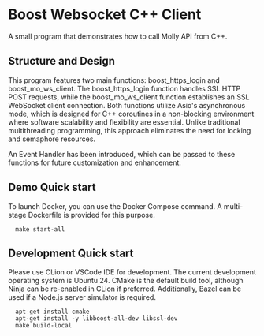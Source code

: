 # Boost Websocket C++ Client 

A small program that demonstrates how to call Molly API from C++.


## Structure and Design

This program features two main functions: boost_https_login and boost_mo_ws_client. The boost_https_login function handles SSL HTTP POST requests, while the boost_mo_ws_client function establishes an SSL WebSocket client connection. Both functions utilize Asio's asynchronous mode, which is designed for C++ coroutines in a non-blocking environment where software scalability and flexibility are essential. Unlike traditional multithreading programming, this approach eliminates the need for locking and semaphore resources.

An Event Handler has been introduced, which can be passed to these functions for future customization and enhancement.


## Demo Quick start

To launch Docker, you can use the Docker Compose command. A multi-stage Dockerfile is provided for this purpose.
```
  make start-all
```

## Development Quick start

Please use CLion or VSCode IDE for development. The current development operating system is Ubuntu 24. CMake is the default build tool, although Ninja can be re-enabled in CLion if preferred. Additionally, Bazel can be used if a Node.js server simulator is required.

```
  apt-get install cmake
  apt-get install -y libboost-all-dev libssl-dev
  make build-local
```
